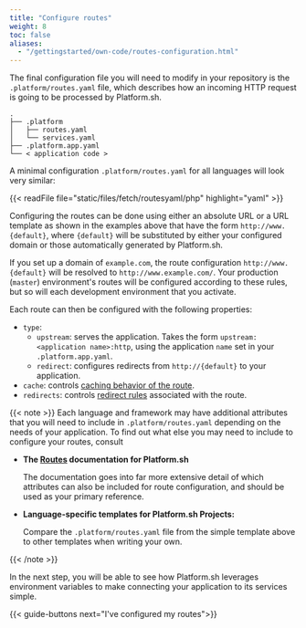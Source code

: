 ```yaml
---
title: "Configure routes"
weight: 8
toc: false
aliases:
  - "/gettingstarted/own-code/routes-configuration.html"
---
```


The final configuration file you will need to modify in your repository is the `.platform/routes.yaml` file, which describes how an incoming HTTP request is going to be processed by Platform.sh.

```text
.
├── .platform
│   ├── routes.yaml
│   └── services.yaml
├── .platform.app.yaml
└── < application code >
```

A minimal configuration `.platform/routes.yaml` for all languages will look very similar:

{{< readFile file="static/files/fetch/routesyaml/php" highlight="yaml" >}}

Configuring the routes can be done using either an absolute URL or a URL template as shown in the examples above that have the form `http://www.{default}`, where `{default}` will be substituted by either your configured domain or those automatically generated by Platform.sh.

If you set up a domain of `example.com`, the route configuration `http://www.{default}` will be resolved to `http://www.example.com/`. Your production (`master`) environment's routes will be configured according to these rules, but so will each development environment that you activate.

Each route can then be configured with the following properties:

  * `type`:
      * `upstream`: serves the application. Takes the form `upstream: <application name>:http`, using the application `name` set in your `.platform.app.yaml`.
      * `redirect`: configures redirects from `http://{default}` to your application.
  * `cache`: controls [caching behavior of the route](/configuration/routes/cache.md).
  * `redirects`: controls [redirect rules](/configuration/routes/redirects.md) associated with the route.

{{< note >}}
Each language and framework may have additional attributes that you will need to include in `.platform/routes.yaml` depending on the needs of your application. To find out what else you may need to include to configure your routes, consult

* **The [Routes](/configuration/routes/_index.md) documentation for Platform.sh**

  The documentation goes into far more extensive detail of which attributes can also be included for route configuration, and should be used as your primary reference.

* **Language-specific templates for Platform.sh Projects:**

  Compare the `.platform/routes.yaml` file from the simple template above to other templates when writing your own.

{{< /note >}}

In the next step, you will be able to see how Platform.sh leverages environment variables to make connecting your application to its services simple.   

{{< guide-buttons next="I've configured my routes">}}
